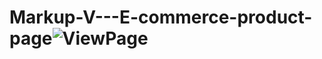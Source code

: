 # Markup-V---E-commerce-product-page![ViewPage](https://user-images.githubusercontent.com/125915698/224845524-1bedaa7a-ce4f-4ea4-94a8-dfb36a712eb8.png)
